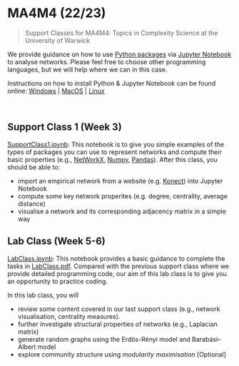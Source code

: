 # MA4M4 (22/23)
> Support Classes for MA4M4: Topics in Complexity Science at the University of Warwick

We provide guidance on how to use [Python packages](https://www.python.org/) via [Jupyter Notebook](https://jupyter.org/) to analyse networks. Please feel free to choose other programming languages, but we will help where we can in this case.

Instructions on how to install Python & Jupyter Notebook can be found online: [Windows](https://www.geeksforgeeks.org/how-to-install-jupyter-notebook-in-windows/) | [MacOS](https://www.geeksforgeeks.org/how-to-install-jupyter-notebook-on-macos/) | [Linux](https://www.geeksforgeeks.org/how-to-install-jupyter-notebook-in-linux/)

&nbsp;

## Support Class 1 (Week 3)
[SupportClass1.ipynb](https://github.com/YuetingH/MA4M4_2023/blob/main/Support_Class1/SupportClass1.ipynb): This notebook is to give you simple examples of the types of packages you can use to represent networks and compute their basic properties (e.g., [NetWorkX](https://networkx.org/), [Numpy](https://numpy.org/), [Pandas](https://pandas.pydata.org/)). After this class, you should be able to:
- import an empirical network from a website (e.g. [Konect](http://konect.cc/networks/)) into Jupyter Notebook
- compute some key network properites (e.g. degree, centrality, average distance)
- visualise a network and its corresponding adjacency matrix in a simple way
  
## Lab Class (Week 5-6)
[LabClass.ipynb](https://github.com/YuetingH/MA4M4_2023/blob/main/Lab_Class/LabClass.ipynb): This notebook provides a basic guidance to complete the tasks in [LabClass.pdf](https://github.com/YuetingH/MA4M4_2023/blob/main/Lab_Class/LabClass.pdf). Compared with the previous support class where we provide detailed programming code, our aim of this lab class is to give you an opportunity to practice coding. 

In this lab class, you will
- review some content covered in our last support class (e.g., network visualisation, centrality measures).
- further investigate structural properties of networks (e.g., Laplacian matrix)
- generate random graphs using the Erdös-Rényi model and Barabási–Albert model
- explore community structure using *modularity maximisation* [Optional]